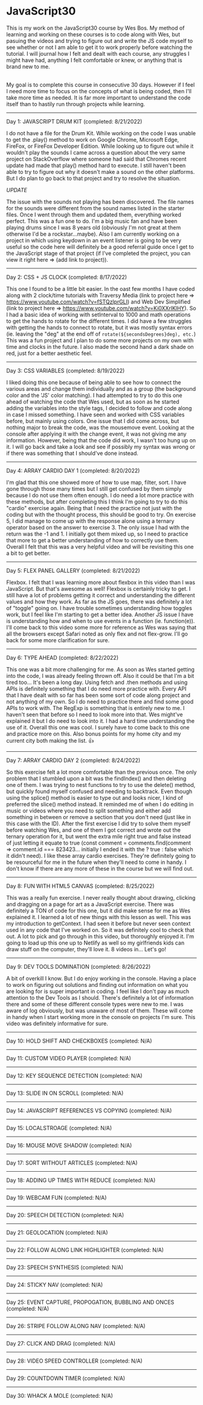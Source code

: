 # JavaScript30 

This is my work on the JavaScript30 course by Wes Bos.
My method of learning and working on these courses is to code along with Wes, but pasuing the videos and trying to figure out and write the JS code myself to see whether or not I am able to get it to work properly before watching the tutorial.
I will journal how I felt and dealt with each course, any struggles I might have had, anything I felt comfortable or knew, or anything that is brand new to me.

<br>
My goal is to complete this course in consecutive 30 days.  
However if I feel I need more time to focus on the concepts of what is being coded, then I'll take more time as needed.
It is far more important to understand the code itself than to hastily run through projects while learning.

<hr>

Day 1: JAVASCRIPT DRUM KIT (completed: 8/21/2022)

I do not have a file for the Drum Kit.
While working on the code I was unable to get the .play() method to work on Google Chrome, Microsoft Edge, FireFox, or FireFox Developer Edition.
While looking up to figure out while it wouldn't play the sounds I came across a question about the very same project on StackOverflow where someone had said that Chromes recent update had made that play() method hard to execute.
I still haven't been able to try to figure out why it doesn't make a sound on the other platforms.  But I do plan to go back to that project and try to resolve the situation.

*UPDATE* 

The issue with the sounds not playing has been discovered. The file names for the sounds were different from the sound names listed in the starter files. Once I went through them and updated them, everything worked perfect. This was a fun one to do.  I'm a big music fan and have been playing drums since I was 8 years old (obviously I'm not great at them otherwise I'd be a rockstar...maybe). Also I am currently working on a project in which using keydown in an event listener is going to be very useful so the code here will definitely be a good referral guide once I get to the JavaScript stage of that project (if I've completed the project, you can view it right here => (add link to project)). 

<hr>

Day 2: CSS + JS CLOCK (completed: 8/17/2022)

This one I found to be a little bit easier.
In the oast few months I have coded along with 2 clock/time tutorials with Traversy Media (link to project here => https://www.youtube.com/watch?v=fSTQzlprGLI) and Web Dev Simplified (link to project here => https://www.youtube.com/watch?v=Ki0XXrlKlHY).
So I had a basic idea of working with setInterval to 1000 and math operations to get the hands to rotate for the different times.
I did have a few struggles with getting the hands to connect to rotate, but it was mostly syntax errors (ie. leaving the "deg" at the end off of `rotate(${secondsDegrees}deg), etc.`)
This was a fun project and I plan to do some more projects on my own with time and clocks in the future. 
I also made the second hand a dark shade on red, just for a better aesthetic feel. 

<hr>

Day 3: CSS VARIABLES (completed: 8/19/2022)

I liked doing this one because of being able to see how to connect the various areas and change them individually and as a group (the background color and the 'JS' color matching).  I had attempted to try to do this one ahead of watching the code that Wes used, but as soon as he started adding the variables into the style tags, I decided to follow and code along in case I missed something.  I have seen and worked with CSS variables before, but mainly using colors.  One issue that I did come across, but nothing major to break the code, was the mousemove event.  Looking at the console after applying it with the change event, it was not giving me any information.  However, being that the code did work, I wasn't too hung up on it.  I will go back and take a look and see if possibly my syntax was wrong or if there was something that I should've done instead. 

<hr>

Day 4: ARRAY CARDIO DAY 1 (completed: 8/20/2022)

I'm glad that this one showed more of how to use map, filter, sort.  I have gone through those many times but I still get confused by them simply because I do not use them often enough. I do need a lot more practice with these methods, but after completing this I think I'm going to try to do this "cardio" exercise again. Being that I need the practice not just with the coding but with the thought process, this should be good to try. On exercise 5, I did manage to come up with the response alone using a ternary operator based on the answer to exercise 3.  The only issue I had with the return was the -1 and 1.  I initially got them mixed up, so I need to practice that more to get a better understanding of how to correctly use them.  Overall I felt that this was a very helpful video and will be revisiting this one a bit to get better.

<hr>

Day 5: FLEX PANEL GALLERY (completed: 8/21/2022)

Flexbox. I felt that I was learning more about flexbox in this video than I was JavaScript. But that's awesome as well! Flexbox is certainly tricky to get. I still have a lot of problems getting it correct and understanding the different values and how they work.  As far as the JS goes, there was definitely a lot of "toggle" going on.  I have trouble sometimes understanding how toggles work, but I feel like I'm starting to get a better idea. Another JS issue I have is understanding how and when to use events in a function (ie. function(e)).  I'll come back to this video some more for reference as Wes was saying that all the browsers except Safari noted as only flex and not flex-grow.  I'll go back for some more clarification for sure. 

<hr>

Day 6: TYPE AHEAD (completed: 8/22/2022)

This one was a bit more challenging for me.  As soon as Wes started getting into the code, I was already feeling thrown off. Also it could be that I'm a bit tired too... It's been a long day.  Using fetch and .then methods and using APIs is definitely something that I do need more practice with.  Every API that I have dealt with so far has been some sort of code along project and not anything of my own.  So I do need to practice there and find some good APIs to work with. The RegExp is something that is entirely new to me.  I haven't seen that before so I need to look more into that.  Wes might've explained it but I do need to look into it. I had a hard time understanding the use of it. Overall this one was cool. I surely have to come back to this one and practice more on this.  Also bonus points for my home city and my current city both making the list. 👍

<hr>

Day 7: ARRAY CARDIO DAY 2 (completed: 8/24/2022)

So this exercise felt a lot more comfortable than the previous once.  The only problem that I stumbled upon a bit was the findIndex() and then deleting one of them.  I was trying to nest functions to try to use the delete() method, but quickly found myself confused and needing to backtrack.  Even though using the splice() method is easier to type out and looks nicer, I kind of preferred the slice() method instead. It reminded me of when I do editing in music or videos where you need to split something and either add something in between or remove a section that you don't need (just like in this case with the ID). After the first exercise I did try to solve them myself before watching Wes, and one of them I got correct and wrote out the ternary operation for it, but went the extra mile right true and false instead of just letting it equate to true (const comment = comments.find(comment => comment.id === 823423... initially I ended it with the ? true : false which it didn't need).  I like these array cardio exercises.  They're definitely going to be resourceful for me in the future when they'll need to come in handy. I don't know if there are any more of these in the course but we will find out.  

<hr>

Day 8: FUN WITH HTML5 CANVAS (completed: 8/25/2022)

This was a really fun exercise.  I never really thought about drawing, clicking and dragging on a page for art as a JavaScript exercise. There was definitely a TON of code for this one, but it did make sense for me as Wes explained it. I learned a lot of new things with this lesson as well.  This was my introduction to getContext.  I had seen it before but never seen context used in any code that I've worked on. So it was definitely cool to check that out. A lot to pick and go through in this video, but thoroughly enjoyed it.  I'm going to load up this one up to Netlify as well so my girlfriends kids can draw stuff on the computer, they'll love it.  8 videos in... Let's go!

<hr>

Day 9: DEV TOOLS DOMINATION (completed: 8/26/2022)

<!-- console.log('We are all up in the %s console today!', 'fucking'); -->
<!-- console.log('%cHELL YEAH!', 'font-size:1000000px;'); -->
A bit of overkill I know.  But I do enjoy working in the console.  Having a place to work on figuring out solutions and finding out information on what you are looking for is super important in coding.  I feel like I don't pay as much attention to the Dev Tools as I should.  There's definitely a lot of information there and some of these different console types were new to me.  I was aware of log obviously, but was unaware of most of them.  These will come in handy when I start working more in the console on projects I'm sure. This video was definitely informative for sure.

<hr>

Day 10: HOLD SHIFT AND CHECKBOXES (completed: N/A)

<hr>

Day 11: CUSTOM VIDEO PLAYER (completed: N/A)

<hr>

Day 12: KEY SEQUENCE DETECTION (completed: N/A)

<hr>

Day 13: SLIDE IN ON SCROLL (completed: N/A)

<hr>

Day 14: JAVASCRIPT REFERENCES VS COPYING (completed: N/A)

<hr>

Day 15: LOCALSTROAGE (completed: N/A)

<hr>

Day 16: MOUSE MOVE SHADOW (completed: N/A)

<hr>

Day 17: SORT WITHOUT ARTICLES (completed: N/A)

<hr>

Day 18: ADDING UP TIMES WITH REDUCE (completed: N/A)

<hr>

Day 19: WEBCAM FUN (completed: N/A)

<hr>

Day 20: SPEECH DETECTION (completed: N/A)

<hr>

Day 21: GEOLOCATION (completed: N/A)

<hr>

Day 22: FOLLOW ALONG LINK HIGHLIGHTER (completed: N/A)

<hr>

Day 23: SPEECH SYNTHESIS (completed: N/A)

<hr>

Day 24: STICKY NAV (completed: N/A)

<hr>

Day 25: EVENT CAPTURE, PROPOGATION, BUBBLING AND ONCES (completed: N/A)

<hr>

Day 26: STRIPE FOLLOW ALONG NAV (completed: N/A)

<hr>

Day 27: CLICK AND DRAG (completed: N/A)

<hr>

Day 28: VIDEO SPEED CONTROLLER (completed: N/A)

<hr>

Day 29: COUNTDOWN TIMER (completed: N/A)

<hr>

Day 30: WHACK A MOLE (completed: N/A)

